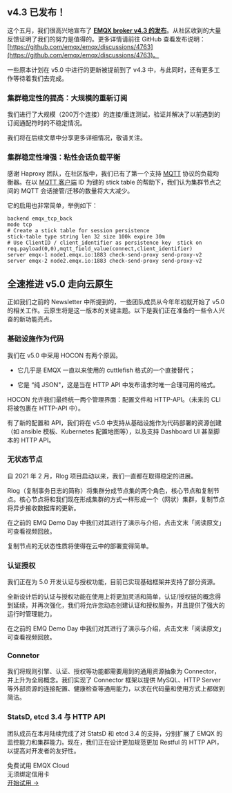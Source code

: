 ## v4.3 已发布！

这个五月，我们很高兴地宣布了 **[EMQX broker v4.3 的发布](https://www.emqx.com/zh/blog/emqx-4-3-0-release-notes)**。从社区收到的大量反馈证明了我们的努力是值得的。更多详情请前往 GitHub 查看发布说明：[https://github.com/emqx/emqx/discussions/4763](https://github.com/emqx/emqx/discussions/4763)。

一些原本计划在 v5.0 中进行的更新被提前到了 v4.3 中，与此同时，还有更多工作等待着我们去完成。

### 集群稳定性的提高：大规模的重新订阅

我们进行了大规模（200万个连接）的连接/重连测试，验证并解决了以前遇到的订阅通配符时的不稳定情况。

我们将在后续文章中分享更多详细情况，敬请关注。

### 集群稳定性增强：粘性会话负载平衡

感谢 Haproxy 团队，在社区版中，我们已有了第一个支持 [MQTT](https://www.emqx.com/zh/mqtt) 协议的负载均衡器。在以 [MQTT 客户端](https://www.emqx.com/zh/blog/introduction-to-the-commonly-used-mqtt-client-library) ID 为键的 stick table 的帮助下，我们认为集群节点之间的 MQTT 会话接管/迁移的数量将大大减少。

它的启用也非常简单，举例如下：

```
backend emqx_tcp_back
mode tcp
# Create a stick table for session persistence
stick-table type string len 32 size 100k expire 30m
# Use ClientID / client_identifier as persistence key  stick on req.payload(0,0),mqtt_field_value(connect,client_identifier)
server emqx-1 node1.emqx.io:1883 check-send-proxy send-proxy-v2
server emqx-2 node2.emqx.io:1883 check-send-proxy send-proxy-v2
```



## 全速推进 v5.0 走向云原生

正如我们之前的 Newsletter 中所提到的，一些团队成员从今年年初就开始了 v5.0 的相关工作。云原生将是这一版本的关键主题。以下是我们正在准备的一些令人兴奋的新功能亮点。

### 基础设施作为代码

我们在 v5.0 中采用 HOCON 有两个原因。

- 它几乎是 EMQX 一直以来使用的 cuttlefish 格式的一个直接替代；

- 它是 “纯 JSON"，这是当在 HTTP API 中发布请求时唯一合理可用的格式。

HOCON 允许我们最终统一两个管理界面：配置文件和 HTTP-API。（未来的 CLI 将被包裹在 HTTP-API 中）。

有了新的配置和 API，我们将在 v5.0 中支持从基础设施作为代码部署的资源创建（如 ansible 模板、Kubernetes 配置地图等），以及支持 Dashboard UI 甚至脚本的 HTTP API。

### 无状态节点

自 2021 年 2 月，Rlog 项目启动以来，我们一直都在取得稳定的进展。

Rlog（复制事务日志的简称）将集群分成节点集的两个角色，核心节点和复制节点。核心节点将和我们现在形成集群的方式一样形成一个（网状）集群，复制节点将异步接收数据库的更新。

在之前的 EMQ Demo Day 中我们对其进行了演示与介绍，点击文末「阅读原文」可查看视频回放。

复制节点的无状态性质将使得在云中的部署变得简单。

### 认证授权

我们正在为 5.0 开发认证与授权功能，目前已实现基础框架并支持了部分资源。

全新设计后的认证与授权功能在使用上将更加灵活和简单，认证/授权链的概念得到延续，并再次强化，我们将允许您动态创建认证和授权服务，并且提供了强大的运行时管理能力。

在之前的 EMQ Demo Day 中我们对其进行了演示与介绍，点击文末「阅读原文」可查看视频回放。

### Connetor

我们将规则引擎、认证、授权等功能都需要用到的通用资源抽象为 Connector，并上升为全局概念。我们实现了 Connector 框架以提供 MySQL、HTTP Server 等外部资源的连接配置、健康检查等通用能力，以求在代码量和使用方式上都做到简洁。

### StatsD, etcd 3.4 与 HTTP API

团队成员在本月陆续完成了对 StatsD 和 etcd 3.4 的支持，分别扩展了 EMQX 的监控能力和集群能力。现在，我们正在设计更加规范更加 Restful 的 HTTP API，以提高对开发者的友好性。


<section class="promotion">
    <div>
        免费试用 EMQX Cloud
        <div class="is-size-14 is-text-normal has-text-weight-normal">无须绑定信用卡</div>
    </div>
    <a href="https://accounts-zh.emqx.com/signup?continue=https://cloud.emqx.com/console/deployments/0?oper=new" class="button is-gradient px-5">开始试用 →</a >
</section>
